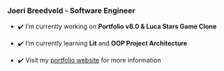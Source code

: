 ### Joeri Breedveld - Software Engineer

- ✔️ I’m currently working on **Portfolio v8.0 & Luca Stars Game Clone**

- ✔️ I’m currently learning **Lit** and **OOP Project Architecture**

- ✔️ Visit my [portfolio website](https://joeribreedveld.com/) for more information
